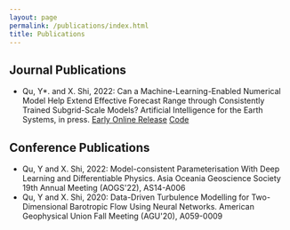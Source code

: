```yaml
---
layout: page
permalink: /publications/index.html
title: Publications
---
```

## Journal Publications

- Qu, Y*. and X. Shi, 2022: Can a Machine-Learning-Enabled Numerical Model Help Extend Effective Forecast Range through Consistently Trained Subgrid-Scale Models? Artificial Intelligence for the Earth Systems, in press. [Early Online Release](https://journals.ametsoc.org/view/journals/aies/aop/AIES-D-22-0050.1/AIES-D-22-0050.1.xml)  [Code](https://github.com/YONGQUAN-QU/BVEX)



## Conference Publications
- Qu, Y and X. Shi, 2022: Model-consistent Parameterisation With Deep Learning and Differentiable Physics. Asia Oceania Geoscience Society 19th Annual Meeting (AOGS'22), AS14-A006
- Qu, Y and X. Shi, 2020: Data-Driven Turbulence Modelling for Two-Dimensional Barotropic Flow Using Neural Networks. American Geophysical Union Fall Meeting (AGU'20), A059-0009
